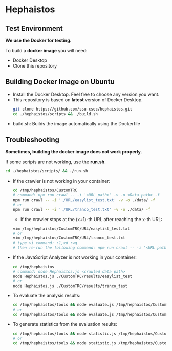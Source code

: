 # Hephaistos

## Test Environment
**We use the Docker for testing.**

To build a **docker image** you will need:
- Docker Desktop
- Clone this repository

## Building Docker Image on Ubuntu
- Install the Docker Desktop. Feel free to choose any version you want.
- This repository is based on **latest** version of Docker Desktop.
    ```bash
    git clone https://github.com/ssu-csec/hephaistos.git
    cd ./hephaistos/scripts && ./build.sh
    ```
- build.sh: Builds the image automatically using the Dockerfile

## Troubleshooting
**Sometimes, building the docker image does not work properly**.

If some scripts are not working, use the **run.sh**.
```bash
cd ./hephaistos/scripts/ && ./run.sh
```
- If the crawler is not working in your container:
    ```bash
    cd /tmp/hephaistos/CustomTRC
    # command: npm run crawl -- -i '<URL path>' -v -o <Data path> -f
    npm run crawl -- -i './URL/easylist_test.txt' -v -o ./data/ -f
    # or
    npm run crawl -- -i './URL/tranco_test.txt' -v -o ./data/ -f
    ```
    - If the crawler stops at the (x+1)-th URL after reaching the x-th URL:
    ```bash
    vim /tmp/hephaistos/CustomTRC/URL/easylist_test.txt
    # or
    vim /tmp/hephaistos/CustomTRC/URL/tranco_test.txt
    # type vi command: :1,xd :wq
    # then re-run the following command: npm run crawl -- -i '<URL path>' -v -o <Data path> -f
    ```

- If the JavaScript Analyzer is not working in your container:
    ```bash
    cd /tmp/hephaistos
    # command: node Hephaistos.js <crawled data path>
    node Hephaistos.js ./CustomTRC/results/easylist_test
    # or
    node Hephaistos.js ./CustomTRC/results/tranco_test
    ```

- To evaluate the analysis results:
    ```bash
    cd /tmp/hephaistos/tools && node evaluate.js /tmp/hephaistos/CustomTRC/results/easylist_test
    # or
    cd /tmp/hephaistos/tools && node evaluate.js /tmp/hephaistos/CustomTRC/results/tranco_test
    ```

- To generate statistics from the evaluation results:
    ```bash
    cd /tmp/hephaistos/tools && node statistic.js /tmp/hephaistos/CustomTRC/results/easylist_test
    # or
    cd /tmp/hephaistos/tools && node statistic.js /tmp/hephaistos/CustomTRC/results/tranco_test
    ```